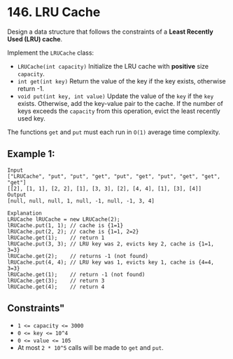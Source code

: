# 146. LRU Cache
Design a data structure that follows the constraints of a <strong>Least Recently Used (LRU) cache</strong>.

Implement the ```LRUCache``` class:

- ```LRUCache(int capacity)``` Initialize the LRU cache with <strong>positive</strong> size ```capacity```.
- ```int get(int key)``` Return the value of the key if the key exists, otherwise return -1.
- ```void put(int key, int value)``` Update the value of the ```key``` if the ```key``` exists. Otherwise, add the key-value pair to the cache. If the number of keys exceeds the ```capacity``` from this operation, evict the least recently used key.

The functions ```get``` and ```put``` must each run in ```O(1)``` average time complexity.

## Example 1:
```
Input
["LRUCache", "put", "put", "get", "put", "get", "put", "get", "get", "get"]
[[2], [1, 1], [2, 2], [1], [3, 3], [2], [4, 4], [1], [3], [4]]
Output
[null, null, null, 1, null, -1, null, -1, 3, 4]

Explanation
LRUCache lRUCache = new LRUCache(2);
lRUCache.put(1, 1); // cache is {1=1}
lRUCache.put(2, 2); // cache is {1=1, 2=2}
lRUCache.get(1);    // return 1
lRUCache.put(3, 3); // LRU key was 2, evicts key 2, cache is {1=1, 3=3}
lRUCache.get(2);    // returns -1 (not found)
lRUCache.put(4, 4); // LRU key was 1, evicts key 1, cache is {4=4, 3=3}
lRUCache.get(1);    // return -1 (not found)
lRUCache.get(3);    // return 3
lRUCache.get(4);    // return 4
```
## Constraints"
- ```1 <= capacity <= 3000```
- ```0 <= key <= 10^4```
- ```0 <= value <= 105```
- At most ```2 * 10^5``` calls will be made to ```get``` and ```put```.